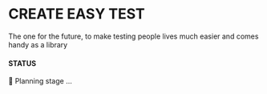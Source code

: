 # CREATE EASY TEST
The one for the future, to make testing people lives much easier and comes handy as a library

#### STATUS

📑 Planning stage ...
